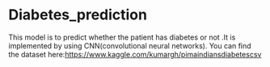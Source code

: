 # Diabetes_prediction
This model is to predict whether the patient has diabetes or not .It is implemented by using CNN(convolutional neural networks). 
You can find the dataset here:https://www.kaggle.com/kumargh/pimaindiansdiabetescsv
